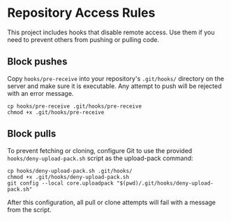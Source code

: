 # Repository Access Rules

This project includes hooks that disable remote access. Use them if you need to prevent others from pushing or pulling code.

## Block pushes

Copy `hooks/pre-receive` into your repository's `.git/hooks/` directory on the server and make sure it is executable. Any attempt to push will be rejected with an error message.

```
cp hooks/pre-receive .git/hooks/pre-receive
chmod +x .git/hooks/pre-receive
```

## Block pulls

To prevent fetching or cloning, configure Git to use the provided `hooks/deny-upload-pack.sh` script as the upload-pack command:

```
cp hooks/deny-upload-pack.sh .git/hooks/
chmod +x .git/hooks/deny-upload-pack.sh
git config --local core.uploadpack "$(pwd)/.git/hooks/deny-upload-pack.sh"
```

After this configuration, all pull or clone attempts will fail with a message from the script.
